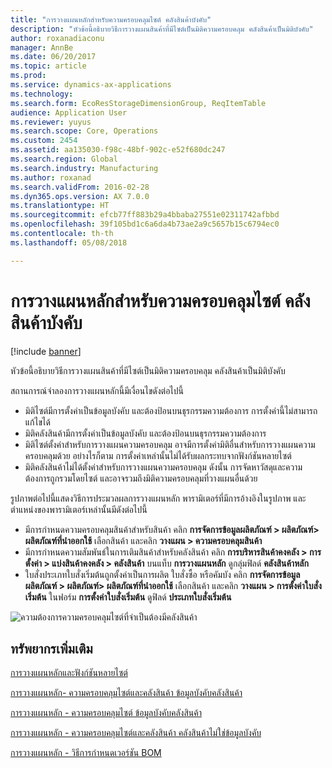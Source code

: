```yaml
---
title: "การวางแผนหลักสำหรับความครอบคลุมไซต์ คลังสินค้าบังคับ"
description: "หัวข้อนี้อธิบายวิธีการวางแผนสินค้าที่มีไซต์เป็นมิติความครอบคลุม คลังสินค้าเป็นมิติบังคับ"
author: roxanadiaconu
manager: AnnBe
ms.date: 06/20/2017
ms.topic: article
ms.prod: 
ms.service: dynamics-ax-applications
ms.technology: 
ms.search.form: EcoResStorageDimensionGroup, ReqItemTable
audience: Application User
ms.reviewer: yuyus
ms.search.scope: Core, Operations
ms.custom: 2454
ms.assetid: aa135030-f98c-48bf-902c-e52f680dc247
ms.search.region: Global
ms.search.industry: Manufacturing
ms.author: roxanad
ms.search.validFrom: 2016-02-28
ms.dyn365.ops.version: AX 7.0.0
ms.translationtype: HT
ms.sourcegitcommit: efcb77ff883b29a4bbaba27551e02311742afbbd
ms.openlocfilehash: 39f105bd1c6a6da4b73ae2a9c5657b15c6794ec0
ms.contentlocale: th-th
ms.lasthandoff: 05/08/2018

---
```


# <a name="master-planning-for-site-coverage-mandatory-warehouse"></a>การวางแผนหลักสำหรับความครอบคลุมไซต์ คลังสินค้าบังคับ

[!include [banner](../includes/banner.md)]

หัวข้อนี้อธิบายวิธีการวางแผนสินค้าที่มีไซต์เป็นมิติความครอบคลุม คลังสินค้าเป็นมิติบังคับ

สถานการณ์จำลองการวางแผนหลักนี้มีเงื่อนไขดังต่อไปนี้

-   มิติไซต์มีการตั้งค่าเป็นข้อมูลบังคับ และต้องป้อนบนธุรกรรมความต้องการ การตั้งค่านี้ไม่สามารถแก้ไขได้
-   มิติคลังสินค้ามีการตั้งค่าเป็นข้อมูลบังคับ และต้องป้อนบนธุรกรรมความต้องการ
-   มิติไซต์ตั้งค่าสำหรับการวางแผนความครอบคลุม อาจมีการตั้งค่ามิติอื่นสำหรับการวางแผนความครอบคลุมด้วย อย่างไรก็ตาม การตั้งค่าเหล่านั้นไม่ได้รับผลกระทบจากฟังก์ชันหลายไซต์
-   มิติคลังสินค้าไม่ได้ตั้งค่าสำหรับการวางแผนความครอบคลุม ดังนั้น การจัดหาวัสดุและความต้องการถูกรวมโดยไซต์ และอาจรวมถึงมิติความครอบคลุมที่วางแผนอื่นด้วย

รูปภาพต่อไปนี้แสดงวิธีการประมวลผลการวางแผนหลัก พารามิเตอร์ที่มีการอ้างอิงในรูปภาพ และตำแหน่งของพารามิเตอร์เหล่านั้นมีดังต่อไปนี้
-   มีการกำหนดความครอบคลุมสินค้าสำหรับสินค้า คลิก **การจัดการข้อมูลผลิตภัณฑ์ &gt; ผลิตภัณฑ์&gt; ผลิตภัณฑ์ที่นำออกใช้** เลือกสินค้า และคลิก **วางแผน &gt; ความครอบคลุมสินค้า**
-   มีการกำหนดความสัมพันธ์ในการเติมสินค้าสำหรับคลังสินค้า  คลิก **การบริหารสินค้าคงคลัง &gt; การตั้งค่า &gt; แบ่งสินค้าคงคลัง &gt; คลังสินค้า** บนแท็บ **การวางแผนหลัก** ดูกลุ่มฟิลด์ **คลังสินค้าหลัก**
-   ใบสั่งประเภทใบสั่งเริ่มต้นถูกตั้งค่าเป็นการผลิต ใบสั่งซื้อ หรือคัมบัง คลิก **การจัดการข้อมูลผลิตภัณฑ์ &gt; ผลิตภัณฑ์&gt; ผลิตภัณฑ์ที่นำออกใช้** เลือกสินค้า และคลิก **วางแผน &gt; การตั้งค่าใบสั่งเริ่มต้น** ในฟอร์ม **การตั้งค่าใบสั่งเริ่มต้น** ดูฟิลด์ **ประเภทใบสั่งเริ่มต้น**

![ความต้องการความครอบคลุมไซต์ที่จำเป็นต้องมีคลังสินค้า](./media/multisitedemandexplosionscenarioforsitecoveragewarehousemandatory.jpg)



<a name="additional-resources"></a>ทรัพยากรเพิ่มเติม
--------

[การวางแผนหลักและฟังก์ชันหลายไซต์](master-plan-multisite-functionality.md)

[การวางแผนหลัก- ความครอบคลุมไซต์และคลังสินค้า ข้อมูลบังคับคลังสินค้า](master-plan-site-warehouse-coverage-warehouse-mandatory.md)

[การวางแผนหลัก - ความครอบคลุมไซต์ ข้อมูลบังคับคลังสินค้า](master-plan-site-coverage-warehouse-mandatory.md)

[การวางแผนหลัก - ความครอบคลุมไซต์และคลังสินค้า คลังสินค้าไม่ใช่ข้อมูลบังคับ](master-plan-site-warehouse-coverage-warehouse-not-mandatory.md)

[การวางแผนหลัก - วิธีการกำหนดเวอร์ชัน BOM](master-plan-bom-version-determined.md)





